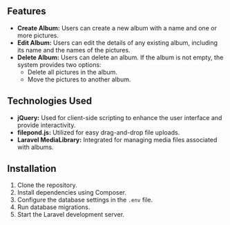 ## Features
- **Create Album:** Users can create a new album with a name and one or more pictures.
- **Edit Album:** Users can edit the details of any existing album, including its name and the names of the pictures.
- **Delete Album:** Users can delete an album. If the album is not empty, the system provides two options:
  - Delete all pictures in the album.
  - Move the pictures to another album.
## Technologies Used
- **jQuery:** Used for client-side scripting to enhance the user interface and provide interactivity.
- **filepond.js:** Utilized for easy drag-and-drop file uploads.
- **Laravel MediaLibrary:** Integrated for managing media files associated with albums.
## Installation
1. Clone the repository.
2. Install dependencies using Composer.
3. Configure the database settings in the `.env` file.
4. Run database migrations.
5. Start the Laravel development server.

